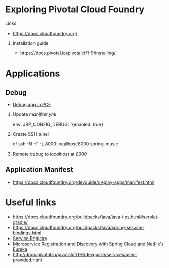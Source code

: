 # Exploring Pivotal Cloud Foundry

Links: 

  - https://docs.cloudfoundry.org/



1. Installation guide

    - https://docs.pivotal.io/pivotalcf/1-9/installing/
    
    
# Applications

## Debug

 - [Debug app in PCF](https://discuss.pivotal.io/hc/en-us/articles/221317307-How-to-remotely-debug-Java-applications-on-PCF-)

1. Update _manifest.yml_

	env:
	 JBP_CONFIG_DEBUG: '{enabled: true}'


2. Create SSH tunel 
	
	cf ssh -N -T -L 8000:localhost:8000 spring-music

3. Remote debug to _localhost_ at _8000_


## Application Manifest

  - https://docs.cloudfoundry.org/devguide/deploy-apps/manifest.html
    
    
    
# Useful links

  - https://docs.cloudfoundry.org/buildpacks/java/java-tips.html#servlet-gradle/ 
  - https://docs.cloudfoundry.org/buildpacks/java/spring-service-bindings.html
  - [Service Registry](http://docs.pivotal.io/spring-cloud-services/1-3/service-registry/resources.html)
  - [Microservice Registration and Discovery with Spring Cloud and Netflix's Eureka](https://spring.io/blog/2015/01/20/microservice-registration-and-discovery-with-spring-cloud-and-netflix-s-eureka)  
  - http://docs.pivotal.io/pivotalcf/1-9/devguide/services/user-provided.html